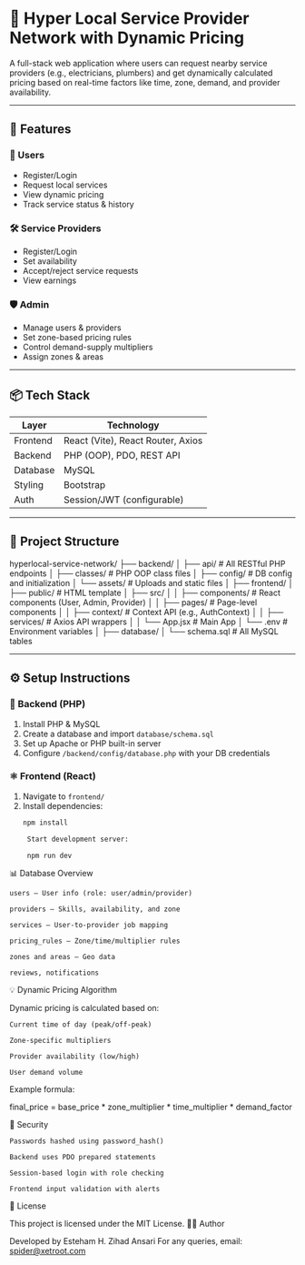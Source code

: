 # 🧭 Hyper Local Service Provider Network with Dynamic Pricing

A full-stack web application where users can request nearby service providers (e.g., electricians, plumbers) and get dynamically calculated pricing based on real-time factors like time, zone, demand, and provider availability.

---

## 🚀 Features

### 👤 Users
- Register/Login
- Request local services
- View dynamic pricing
- Track service status & history

### 🛠️ Service Providers
- Register/Login
- Set availability
- Accept/reject service requests
- View earnings

### 🛡️ Admin
- Manage users & providers
- Set zone-based pricing rules
- Control demand-supply multipliers
- Assign zones & areas

---

## 📦 Tech Stack

| Layer        | Technology                        |
|--------------|-----------------------------------|
| Frontend     | React (Vite), React Router, Axios |
| Backend      | PHP (OOP), PDO, REST API          |
| Database     | MySQL                             |
| Styling      | Bootstrap                         |
| Auth         | Session/JWT (configurable)        |

---

## 📁 Project Structure

hyperlocal-service-network/
├── backend/
│ ├── api/ # All RESTful PHP endpoints
│ ├── classes/ # PHP OOP class files
│ ├── config/ # DB config and initialization
│ └── assets/ # Uploads and static files
│
├── frontend/
│ ├── public/ # HTML template
│ ├── src/
│ │ ├── components/ # React components (User, Admin, Provider)
│ │ ├── pages/ # Page-level components
│ │ ├── context/ # Context API (e.g., AuthContext)
│ │ ├── services/ # Axios API wrappers
│ │ └── App.jsx # Main App
│ └── .env # Environment variables
│
├── database/
│ └── schema.sql # All MySQL tables


---

## ⚙️ Setup Instructions

### 🐘 Backend (PHP)
1. Install PHP & MySQL
2. Create a database and import `database/schema.sql`
3. Set up Apache or PHP built-in server
4. Configure `/backend/config/database.php` with your DB credentials

### ⚛️ Frontend (React)
1. Navigate to `frontend/`
2. Install dependencies:
   ```bash
   npm install

    Start development server:

    npm run dev

📊 Database Overview

    users – User info (role: user/admin/provider)

    providers – Skills, availability, and zone

    services – User-to-provider job mapping

    pricing_rules – Zone/time/multiplier rules

    zones and areas – Geo data

    reviews, notifications

💡 Dynamic Pricing Algorithm

Dynamic pricing is calculated based on:

    Current time of day (peak/off-peak)

    Zone-specific multipliers

    Provider availability (low/high)

    User demand volume

Example formula:

final_price = base_price * zone_multiplier * time_multiplier * demand_factor

🔐 Security

    Passwords hashed using password_hash()

    Backend uses PDO prepared statements

    Session-based login with role checking

    Frontend input validation with alerts

📜 License

This project is licensed under the MIT License.
👨‍💻 Author

Developed by Esteham H. Zihad Ansari
For any queries, email: spider@xetroot.com
